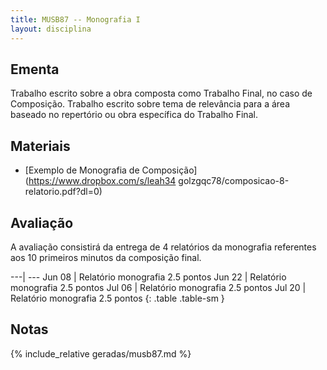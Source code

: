 ```yaml
---
title: MUSB87 -- Monografia I
layout: disciplina
---
```


## Ementa

Trabalho escrito sobre a obra composta como Trabalho Final, no caso de
Composição. Trabalho escrito sobre tema de relevância para a área
baseado no repertório ou obra específica do Trabalho Final.

## Materiais

- [Exemplo de Monografia de Composição](https://www.dropbox.com/s/leah34
  golzgqc78/composicao-8-relatorio.pdf?dl=0)

## Avaliação

A avaliação consistirá da entrega de 4 relatórios da monografia
referentes aos 10 primeiros minutos da composição final.

---| ---
Jun 08 | Relatório monografia 2.5 pontos
Jun 22 | Relatório monografia 2.5 pontos
Jul 06 | Relatório monografia 2.5 pontos
Jul 20 | Relatório monografia 2.5 pontos
{: .table .table-sm }


## Notas

{% include_relative geradas/musb87.md %}
